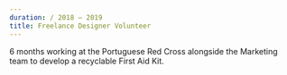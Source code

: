 ```yaml
---
duration: / 2018 – 2019
title: Freelance Designer Volunteer
---
```


6 months working at the Portuguese Red Cross alongside the Marketing team to develop a recyclable First Aid Kit.